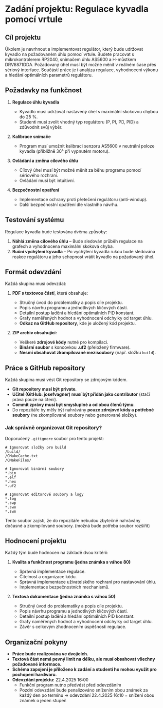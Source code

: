 # **Zadání projektu: Regulace kyvadla pomocí vrtule**  

## **Cíl projektu**  
Úkolem je navrhnout a implementovat regulátor, který bude udržovat kyvadlo na požadovaném úhlu pomocí vrtule. Budete pracovat s mikrokontrolerem RP2040, snímačem úhlu AS5600 a H-můstkem DRV8871DDA. Požadovaný úhel musí být možné měnit v reálném čase přes sériový interface. Součástí práce je i analýza regulace, vyhodnocení výkonu a hledání optimálních parametrů regulátoru.  

## **Požadavky na funkčnost**  
1. **Regulace úhlu kyvadla**  
   - Kyvadlo musí udržovat nastavený úhel s maximální skokovou chybou do 25 %.  
   - Studenti musí zvolit vhodný typ regulátoru (P, PI, PD, PID) a zdůvodnit svůj výběr.  
   
2. **Kalibrace snímače**  
   - Program musí umožnit kalibraci senzoru AS5600 v neutrální poloze kyvadla (přibližně 30° při vypnutém motoru).  

3. **Ovládání a změna cílového úhlu**  
   - Cílový úhel musí být možné měnit za běhu programu pomocí sériového rozhraní.  
   - Ovládání musí být intuitivní.  

4. **Bezpečnostní opatření**  
   - Implementace ochrany proti přetečení regulátoru (anti-windup).  
   - Další bezpečnostní opatření dle vlastního návrhu.  

## **Testování systému**  
Regulace kyvadla bude testována dvěma způsoby:  
1. **Náhlá změna cílového úhlu** – Bude sledován průběh regulace na grafech a vyhodnocena maximální skoková chyba.  
2. **Ruční vychýlení kyvadla** – Po vychýlení kyvadla rukou bude sledována reakce regulátoru a jeho schopnost vrátit kyvadlo na požadovaný úhel.  

## **Formát odevzdání**  
Každá skupina musí odevzdat:  

1. **PDF s textovou částí**, která obsahuje:  
   - Stručný úvod do problematiky a popis cíle projektu.  
   - Popis návrhu programu a jednotlivých klíčových částí.  
   - Detailní postup ladění a hledání optimálních PID konstant.  
   - Grafy naměřených hodnot a vyhodnocení odchylky od target úhlu.  
   - **Odkaz na GitHub repository**, kde je uložený kód projektu.  

2. **ZIP archiv obsahující:**  
   - Veškeré **zdrojové kódy** nutné pro kompilaci.  
   - **Binární soubor** s koncovkou **.uf2** (přeložený firmware).  
   - **Nesmí obsahovat zkompilované mezisoubory** (např. složku `build`).  

## **Práce s GitHub repository**  
Každá skupina musí vést Git repository se zdrojovým kódem.  

- **Git repository musí být private**.  
- **Učitel (GitHub: josefvagner) musí být přidán jako contributor** (stačí práva pouze na čtení).  
- **Commit zprávy musí být smysluplné a od obou členů týmu**.  
- Do repozitáře by měly být nahrávány **pouze zdrojové kódy a potřebné soubory** (ne zkompilované soubory nebo generované složky).  

### **Jak správně organizovat Git repository?**  
Doporučený `.gitignore` soubor pro tento projekt:  
```gitignore
# Ignorovat složky pro build
/build/
/CMakeCache.txt
/CMakeFiles/

# Ignorovat binární soubory
*.bin
*.elf
*.hex
*.uf2

# Ignorovat editorové soubory a logy
*.log
*.swp
*.swo
*.swn
```
Tento soubor zajistí, že do repozitáře nebudou zbytečně nahrávány dočasné a zkompilované soubory. (možná bude potřeba soubor rozšířit)  

## **Hodnocení projektu**  
Každý tým bude hodnocen na základě dvou kritérií:  

1. **Kvalita a funkčnost programu (jedna známka s váhou 80)**  
   - Správná implementace regulace.  
   - Čitelnost a organizace kódu.  
   - Správná implementace uživatelského rozhraní pro nastavování úhlu.  
   - Implementace bezpečnostních mechanismů.  

2. **Textová dokumentace (jedna známka s váhou 50)**  
   - Stručný úvod do problematiky a popis cíle projektu.  
   - Popis návrhu programu a jednotlivých klíčových částí.  
   - Detailní postup ladění a hledání optimálních PID konstant.  
   - Grafy naměřených hodnot a vyhodnocení odchylky od target úhlu.  
   - Závěr s celkovým zhodnocením úspěšnosti regulace.  

## **Organizační pokyny**  
- **Práce bude realizována ve dvojicích.**  
- **Textová část nemá pevný limit na délku, ale musí obsahovat všechny požadované informace.**  
- **Schéma zapojení je přiloženo k zadání a studenti ho mohou využít pro pochopení hardwaru.**  
- **Odevzdání projektu:** 22.4.2025 16:00
  - Funkční program nutno předvést před odevzdáním
  - Pozdní odevzdání bude penalizováno snížením obou známek za každý den po termínu -> odevzdání 22.4.2025 16:10 = snížení obou známek o jeden stupeň
